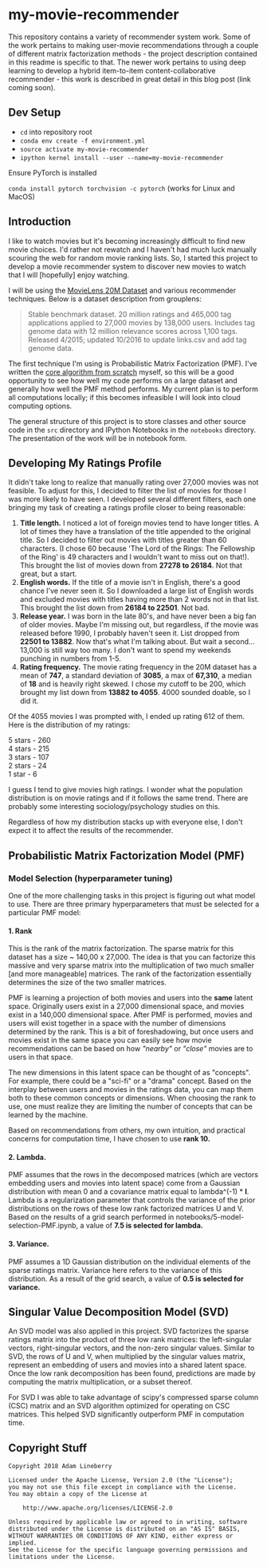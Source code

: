 # my-movie-recommender

This repository contains a variety of recommender system work. Some of the work pertains to making user-movie recommendations through a couple of different matrix factorization methods - the project description contained in this readme is specific to that. The newer work pertains to using deep learning to develop a hybrid item-to-item content-collaborative recommender - this work is described in great detail in this blog post (link coming soon).

## Dev Setup

- `cd` into repository root
- `conda env create -f environment.yml`
- `source activate my-movie-recommender`
- `ipython kernel install --user --name=my-movie-recommender`

Ensure PyTorch is installed

`conda install pytorch torchvision -c pytorch` (works for Linux and MacOS)

## Introduction

I like to watch movies but it's becoming increasingly difficult to find new movie choices. I'd rather not rewatch and I haven't had much luck manually scouring the web for random movie ranking lists. So, I started this project to develop a movie recommender system to discover new movies to watch that I will [hopefully] enjoy watching.

I will be using the [MovieLens 20M Dataset](https://grouplens.org/datasets/movielens/20m/) and various recommender techniques. Below is a dataset description from grouplens:

>Stable benchmark dataset. 20 million ratings and 465,000 tag applications applied to 27,000 movies by 138,000 users. Includes tag genome data with 12 million relevance scores across 1,100 tags. Released 4/2015; updated 10/2016 to update links.csv and add tag genome data.

The first technique I'm using is Probabilistic Matrix Factorization (PMF). I've written the [core algorithm from scratch](https://github.com/acetherace/my-movie-recommender/blob/master/src/PMF.py) myself, so this will be a good opportunity to see how well my code performs on a large dataset and generally how well the PMF method performs. My current plan is to perform all computations locally; if this becomes infeasible I will look into cloud computing options.

The general structure of this project is to store classes and other source code in the `src` directory and IPython Notebooks in the `notebooks` directory. The presentation of the work will be in notebook form.

## Developing My Ratings Profile

It didn't take long to realize that manually rating over 27,000 movies was not feasible. To adjust for this, I decided to filter the list of movies for those I was more likely to have seen. I developed several different filters, each one bringing my task of creating a ratings profile closer to being reasonable:

1. **Title length.** I noticed a lot of foreign movies tend to have longer titles. A lot of times they have a translation of the title appended to the original title. So I decided to filter out movies with titles greater than 60 characters. (I chose 60 because 'The Lord of the Rings: The Fellowship of the Ring' is 49 characters and I wouldn't want to miss out on that!). This brought the list of movies down from **27278 to 26184**. Not that great, but a start.
2. **English words.** If the title of a movie isn't in English, there's a good chance I've never seen it. So I downloaded a large list of English words and excluded movies with titles having more than 2 words not in that list. This brought the list down from **26184 to 22501**. Not bad.
3. **Release year.** I was born in the late 80's, and have never been a big fan of older movies. Maybe I'm missing out, but regardless, if the movie was released before 1990, I probably haven't seen it. List dropped from **22501 to 13882**. Now that's what I'm talking about. But wait a second... 13,000 is still way too many. I don't want to spend my weekends punching in numbers from 1-5.
4. **Rating frequency.** The movie rating frequency in the 20M dataset has a mean of **747**, a standard deviation of **3085**, a max of **67,310**, a median of **18** and is heavily right skewed. I chose my cutoff to be 200, which brought my list down from **13882 to 4055**. 4000 sounded doable, so I did it.

Of the 4055 movies I was prompted with, I ended up rating 612 of them. Here is the distribution of my ratings:

5 stars - 260  
4 stars - 215  
3 stars - 107  
2 stars - 24  
1 star  - 6  

I guess I tend to give movies high ratings. I wonder what the population distribution is on movie ratings and if it follows the same trend. There are probably some interesting sociology/psychology studies on this.

Regardless of how my distribution stacks up with everyone else, I don't expect it to affect the results of the recommender.

## Probabilistic Matrix Factorization Model (PMF)

### Model Selection (hyperparameter tuning)

One of the more challenging tasks in this project is figuring out what model to use. There are three primary hyperparameters that must be selected for a particular PMF model:

#### 1. Rank 

This is the rank of the matrix factorization. The sparse matrix for this dataset has a size ~ 140,00 x 27,000. The idea is that you can factorize this massive and very sparse matrix into the multiplication of two much smaller [and more manageable] matrices. The rank of the factorization essentially determines the size of the two smaller matrices. 

PMF is learning a projection of both movies and users into the __same__ latent space. Originally users exist in a 27,000 dimensional space, and movies exist in a 140,000 dimensional space. After PMF is performed, movies and users will exist together in a space with the number of dimensions determined by the rank. This is a bit of foreshadowing, but once users and movies exist in the same space you can easily see how movie recommendations can be based on how _"nearby"_ or _"close"_ movies are to users in that space.

The new dimensions in this latent space can be thought of as "concepts". For example, there could be a "sci-fi" or a "drama" concept. Based on the interplay between users and movies in the ratings data, you can map them both to these common concepts or dimensions. When choosing the rank to use, one must realize they are limiting the number of concepts that can be learned by the machine.

Based on recommendations from others, my own intuition, and practical concerns for computation time, I have chosen to use **rank 10.**

#### 2. **Lambda.**

PMF assumes that the rows in the decomposed matrices (which are vectors embedding users and movies into latent space) come from a Gaussian distribution with mean 0 and a covariance matrix equal to lambda^(-1) * **I**. Lambda is a regularization parameter that controls the variance of the prior distributions on the rows of these low rank factorized matrices U and V. Based on the results of a grid search performed in notebooks/5-model-selection-PMF.ipynb, a value of **7.5 is selected for lambda.**

#### 3. **Variance.**

PMF assumes a 1D Gaussian distribution on the individual elements of the sparse ratings matrix. Variance here refers to the variance of this distribution. As a result of the grid search, a value of **0.5 is selected for variance.**

## Singular Value Decomposition Model (SVD)

An SVD model was also applied in this project. SVD factorizes the sparse ratings matrix into the product of three low rank matrices: the left-singular vectors, right-singular vectors, and the non-zero singular values. Similar to SVD, the rows of U and V, when multiplied by the singular values matrix, represent an embedding of users and movies into a shared latent space. Once the low rank decomposition has been found, predictions are made by computing the matrix multiplication, or a subset thereof.

For SVD I was able to take advantage of scipy's compressed sparse column (CSC) matrix and an SVD algorithm optimized for operating on CSC matrices. This helped SVD significantly outperform PMF in computation time.

## Copyright Stuff

```
Copyright 2018 Adam Lineberry

Licensed under the Apache License, Version 2.0 (the "License");
you may not use this file except in compliance with the License.
You may obtain a copy of the License at

    http://www.apache.org/licenses/LICENSE-2.0

Unless required by applicable law or agreed to in writing, software
distributed under the License is distributed on an "AS IS" BASIS,
WITHOUT WARRANTIES OR CONDITIONS OF ANY KIND, either express or implied.
See the License for the specific language governing permissions and
limitations under the License.
```
